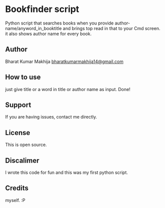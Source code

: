 Bookfinder script
=========================
Python script that searches books when you provide author-name/anyword_in_booktitle and brings top read in that to your Cmd screen.
it also shows author name for every book.


Author
------
Bharat Kumar Makhija <bharatkumarmakhija14@gmail.com>


How to use
------------
just give title or a word in title or author name as input. Done!

Support
-------
If you are having issues, contact me directly.

License
-------
This is open source.


Discalimer
----------
I wrote this code for fun and this was my first python script.

Credits
-------
myself. :P

